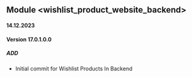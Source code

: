 ## Module <wishlist_product_website_backend>

#### 14.12.2023
#### Version 17.0.1.0.0
##### ADD
- Initial commit for Wishlist Products In Backend
